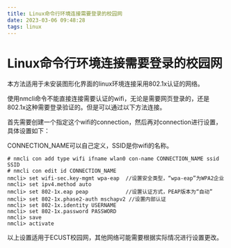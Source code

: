 ```yaml
---
title: Linux命令行环境连接需要登录的校园网
date: 2023-03-06 09:48:28
tags: linux
---
```

# Linux命令行环境连接需要登录的校园网

本方法适用于未安装图形化界面的linux环境连接采用802.1x认证的网络。

使用nmcli命令不能直接连接需要认证的wifi，无论是需要网页登录的，还是802.1x这种需要登录验证的。但是可以通过以下方法连接。

首先需要创建一个指定这个wifi的connection，然后再对connection进行设置，具体设置如下：

CONNECTION_NAME可以自己定义，SSID是你wifi的名称。

```
# nmcli con add type wifi ifname wlan0 con-name CONNECTION_NAME ssid SSID
# nmcli con edit id CONNECTION_NAME
nmcli> set wifi-sec.key-mgmt wpa-eap  //设置安全类型，“wpa-eap”为WPA2企业
nmcli> set ipv4.method auto    
nmcli> set 802-1x.eap peap            //设置认证方式，PEAP版本为“自动”
nmcli> set 802-1x.phase2-auth mschapv2 //设置内部认证
nmcli> set 802-1x.identity USERNAME
nmcli> set 802-1x.password PASSWORD
nmcli> save
nmcli> activate
```

以上设置适用于ECUST校园网，其他网络可能需要根据实际情况进行设置更改。
